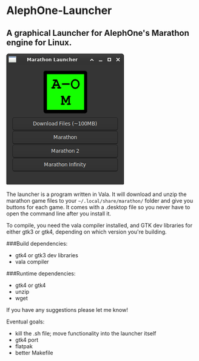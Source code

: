 # AlephOne-Launcher

## A graphical Launcher for AlephOne's Marathon engine for Linux.

![Marathon Launcher](launcher-screenshot.png "Marathon Launcher")

The launcher is a program written in Vala. It will download and unzip the marathon game files to your `~/.local/share/marathon/` folder and give you buttons for each game. It comes with a .desktop file so you never have to open the command line after you install it.

To compile, you need the vala compiler installed, and GTK dev libraries for either gtk3 or gtk4, depending on which version you're building.

###Build dependencies:

- gtk4 or gtk3 dev libraries
- vala compiler

###Runtime dependencies:

- gtk4 or gtk4
- unzip
- wget


If you have any suggestions please let me know!

Eventual goals:

- kill the .sh file; move functionality into the launcher itself
- gtk4 port
- flatpak
- better Makefile
